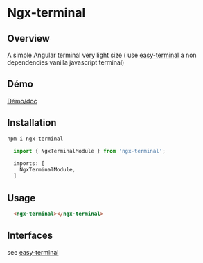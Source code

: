 # Ngx-terminal

## Overview

A simple Angular terminal very light size ( use [easy-terminal](https://www.npmjs.com/package/easy-terminal) a non dependencies vanilla javascript terminal)

## Démo

[Démo/doc](https://lib-creator.vercel.app/ngx-terminal)

## Installation
```
npm i ngx-terminal
```

``` ts
  import { NgxTerminalModule } from 'ngx-terminal';

  imports: [
    NgxTerminalModule,
  ]
``` 

## Usage
```html
  <ngx-terminal></ngx-terminal>
```

## Interfaces
 see [easy-terminal](https://www.npmjs.com/package/easy-terminal)